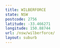 ```yaml
---
title: WILBERFORCE
state: NSW
postcode: 2756
latitude: -33.466271
longitude: 150.88744
url: /nsw/wilberforce/
layout: suburb
---
```

